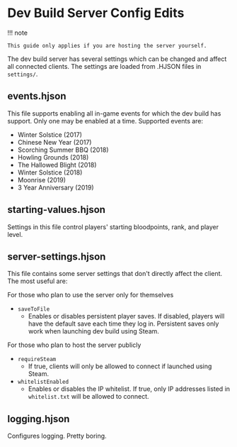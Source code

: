 # Dev Build Server Config Edits

!!! note

    This guide only applies if you are hosting the server yourself.


The dev build server has several settings which can be changed and affect all connected clients. The settings are loaded from .HJSON files in `settings/`.

## events.hjson

This file supports enabling all in-game events for which the dev build has support. Only one may be enabled at a time. Supported events are:

- Winter Solstice (2017)
- Chinese New Year (2017)
- Scorching Summer BBQ (2018)
- Howling Grounds (2018)
- The Hallowed Blight (2018)
- Winter Solstice (2018)
- Moonrise (2019)
- 3 Year Anniversary (2019)

## starting-values.hjson

Settings in this file control players' starting bloodpoints, rank, and player level.

## server-settings.hjson

This file contains some server settings that don't directly affect the client. The most useful are:

For those who plan to use the server only for themselves

- `saveToFile`
    - Enables or disables persistent player saves. If disabled, players will have the default save each time they log in. Persistent saves only work when launching dev build using Steam.

For those who plan to host the server publicly

- `requireSteam`
    - If true, clients will only be allowed to connect if launched using Steam.
- `whitelistEnabled`
    - Enables or disables the IP whitelist. If true, only IP addresses listed in `whitelist.txt` will be allowed to connect.

## logging.hjson

Configures logging. Pretty boring.